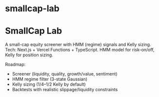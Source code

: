 # smallcap-lab
# SmallCap Lab

A small-cap equity screener with HMM (regime) signals and Kelly sizing.
Tech: Next.js + Vercel Functions + TypeScript. HMM model for risk-on/off, Kelly for position sizing.

Roadmap:
- Screener (liquidity, quality, growth/value, sentiment)
- HMM regime filter (3-state Gaussian)
- Kelly sizing (1/4–1/2 Kelly by default)
- Backtests with realistic slippage/liquidity constraints
